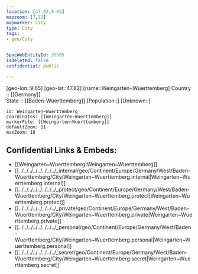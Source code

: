 ```yaml
---
location: [47.82,9.65] 
mapzoom: [7,12] 
mapmarker: city 
type: City
tags:
- geo/City


SpocWebEntityId: 35505
isDeleted: false
confidential: public

---
```

[geo-lon::9.65] 
[geo-lat::47.82] 
[name::Weingarten~Wuerttemberg] 
Country :: [[Germany]]  
State :: [[Baden-Wuerttemberg]] 
[Population::] 
[Unknown::] 


```leaflet
id: Weingarten~Wuerttemberg
coordinates: [[Weingarten~Wuerttemberg]] 
markerFile: [[Weingarten~Wuerttemberg]] 
defaultZoom: 11 
maxZoom: 18
```


## Confidential Links & Embeds: 
- [[Weingarten~Wuerttemberg|Weingarten~Wuerttemberg]]  
- [[../../../../../../../../_internal/geo/Continent/Europe/Germany/West/Baden-Wuerttemberg/City/Weingarten~Wuerttemberg.internal|Weingarten~Wuerttemberg.internal]] 
- [[../../../../../../../../_protect/geo/Continent/Europe/Germany/West/Baden-Wuerttemberg/City/Weingarten~Wuerttemberg.protect|Weingarten~Wuerttemberg.protect]] 
- [[../../../../../../../../_private/geo/Continent/Europe/Germany/West/Baden-Wuerttemberg/City/Weingarten~Wuerttemberg.private|Weingarten~Wuerttemberg.private]] 
- [[../../../../../../../../_personal/geo/Continent/Europe/Germany/West/Baden-Wuerttemberg/City/Weingarten~Wuerttemberg.personal|Weingarten~Wuerttemberg.personal]] 
- [[../../../../../../../../_secret/geo/Continent/Europe/Germany/West/Baden-Wuerttemberg/City/Weingarten~Wuerttemberg.secret|Weingarten~Wuerttemberg.secret]] 
